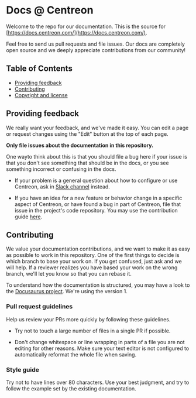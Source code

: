 # Docs @ Centreon
Welcome to the repo for our documentation. This is the source for	
[https://docs.centreon.com/](https://docs.centreon.com/).	

Feel free to send us pull requests and file issues. Our docs are completely	
open source and we deeply appreciate contributions from our community!

## Table of Contents

- [Providing feedback](#providing-feedback)
- [Contributing](#contributing)
- [Copyright and license](#copyright-and-license)

## Providing feedback

We really want your feedback, and we've made it easy. You can edit a page or
request changes using the "Edit" button at the top of each page.

**Only file issues about the documentation in this repository.** 

One wayto think about this is that you should file a bug here if your issue is that you
don't see something that should be in the docs, or you see something incorrect
or confusing in the docs.

- If your problem is a general question about how to configure or use Centreon,
  ask in [Slack channel](https://centreon.github.io/register-slack/) instead.

- If you have an idea for a new feature or behavior change in a specific aspect
  of Centreon, or have found a bug in part of Centreon, file that issue in
  the project's code repository. You may use the contribution guide [here](https://github.com/centreon/centreon/blob/master/CONTRIBUTING.md).

## Contributing

We value your documentation contributions, and we want to make it as easy
as possible to work in this repository. One of the first things to decide is
which branch to base your work on. If you get confused, just ask and we will
help. If a reviewer realizes you have based your work on the wrong branch, we'll
let you know so that you can rebase it.

To understand how the documentation is structured, you may have a look to the
 [Docusaurus project](https://docusaurus.io/).
We're using the version 1.

### Pull request guidelines

Help us review your PRs more quickly by following these guidelines.

* Try not to touch a large number of files in a single PR if possible.

* Don't change whitespace or line wrapping in parts of a file you are not editing for other reasons. Make sure your text editor is not configured to automatically reformat the whole file when saving.


### Style guide

Try not to have lines over 80 characters. Use your best judgment, and try to follow the example 
set by the existing documentation.
